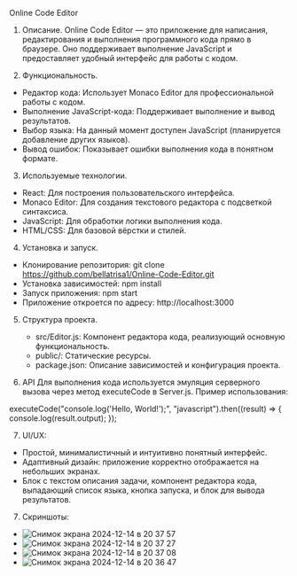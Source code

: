 Online Code Editor

1. Описание.
Online Code Editor — это приложение для написания, редактирования и выполнения программного кода прямо в браузере. Оно поддерживает выполнение JavaScript и предоставляет удобный интерфейс для работы с кодом.

2. Функциональность.
  - Редактор кода: Использует Monaco Editor для профессиональной работы с кодом.
  - Выполнение JavaScript-кода: Поддерживает выполнение и вывод результатов.
  - Выбор языка: На данный момент доступен JavaScript (планируется добавление других языков).
  - Вывод ошибок: Показывает ошибки выполнения кода в понятном формате.

3. Используемые технологии.
  - React: Для построения пользовательского интерфейса.
  - Monaco Editor: Для создания текстового редактора с подсветкой синтаксиса.
  - JavaScript: Для обработки логики выполнения кода.
  - HTML/CSS: Для базовой вёрстки и стилей.

4. Установка и запуск.
  - Клонирование репозитория: git clone https://github.com/bellatrisa1/Online-Code-Editor.git
  - Установка зависимостей: npm install
  - Запуск приложения: npm start
  - Приложение откроется по адресу: http://localhost:3000

5. Структура проекта.
   - src/Editor.js: Компонент редактора кода, реализующий основную функциональность.
   - public/: Статические ресурсы.
   - package.json: Описание зависимостей и конфигурация проекта.

6. API
Для выполнения кода используется эмуляция серверного вызова через метод executeCode в Server.js.
Пример использования:

executeCode("console.log('Hello, World!');", "javascript").then((result) => {
  console.log(result.output);
});

7. UI/UX:
  - Простой, минималистичный и интуитивно понятный интерфейс.
  - Адаптивный дизайн: приложение корректно отображается на небольших экранах.
  - Блок с текстом описания задачи, компонент редактора кода, выпадающий список языка, кнопка запуска, и блок для вывода результатов.

7. Скриншоты:
  - ![Снимок экрана 2024-12-14 в 20 37 57](https://github.com/user-attachments/assets/ecdbec48-c342-486d-912b-5bb68a20aaea)
  - ![Снимок экрана 2024-12-14 в 20 37 27](https://github.com/user-attachments/assets/0f9b35e6-fdf3-4e8f-bb68-31d02f1cb71a)
  - ![Снимок экрана 2024-12-14 в 20 37 08](https://github.com/user-attachments/assets/b9fbdae3-e6d0-4351-bcae-2a988ad74187)
  - ![Снимок экрана 2024-12-14 в 20 36 47](https://github.com/user-attachments/assets/a877a639-5f9a-4189-b481-9793c1d409d2)
